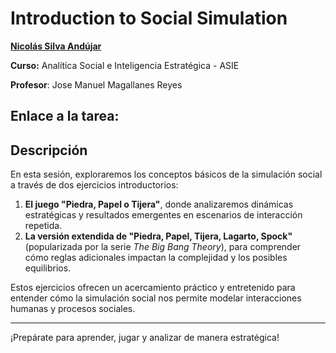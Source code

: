# Introduction to Social Simulation  

[**Nicolás Silva Andújar**](https://www.linkedin.com/in/nicolassilvaandujar)  

**Curso:** Analítica Social e Inteligencia Estratégica - ASIE

**Profesor**: Jose Manuel Magallanes Reyes

**Enlace a la tarea**:
---

## Descripción  
En esta sesión, exploraremos los conceptos básicos de la simulación social a través de dos ejercicios introductorios:  

1. **El juego "Piedra, Papel o Tijera"**, donde analizaremos dinámicas estratégicas y resultados emergentes en escenarios de interacción repetida.  
2. **La versión extendida de "Piedra, Papel, Tijera, Lagarto, Spock"** (popularizada por la serie *The Big Bang Theory*), para comprender cómo reglas adicionales impactan la complejidad y los posibles equilibrios.  

Estos ejercicios ofrecen un acercamiento práctico y entretenido para entender cómo la simulación social nos permite modelar interacciones humanas y procesos sociales.  

---

¡Prepárate para aprender, jugar y analizar de manera estratégica!


